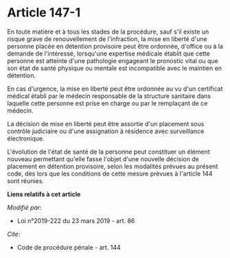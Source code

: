 # Article 147-1

En toute matière et à tous les stades de la procédure, sauf s'il existe un risque grave de renouvellement de l'infraction, la
mise en liberté d'une personne placée en détention provisoire peut être ordonnée, d'office ou à la demande de l'intéressé,
lorsqu'une expertise médicale établit que cette personne est atteinte d'une pathologie engageant le pronostic vital ou que
son état de santé physique ou mentale est incompatible avec le maintien en détention.

En cas d'urgence, la mise en liberté peut être ordonnée au vu d'un certificat médical établi par le médecin responsable de la
structure sanitaire dans laquelle cette personne est prise en charge ou par le remplaçant de ce médecin.

La décision de mise en liberté peut être assortie d'un placement sous contrôle judiciaire ou d'une assignation à résidence
avec surveillance électronique.

L'évolution de l'état de santé de la personne peut constituer un élément nouveau permettant qu'elle fasse l'objet d'une
nouvelle décision de placement en détention provisoire, selon les modalités prévues au présent code, dès lors que les
conditions de cette mesure prévues à l'article 144 sont réunies.

**Liens relatifs à cet article**

_Modifié par_:

  - Loi n°2019-222 du 23 mars 2019 - art. 86

_Cite_:

  - Code de procédure pénale - art. 144
